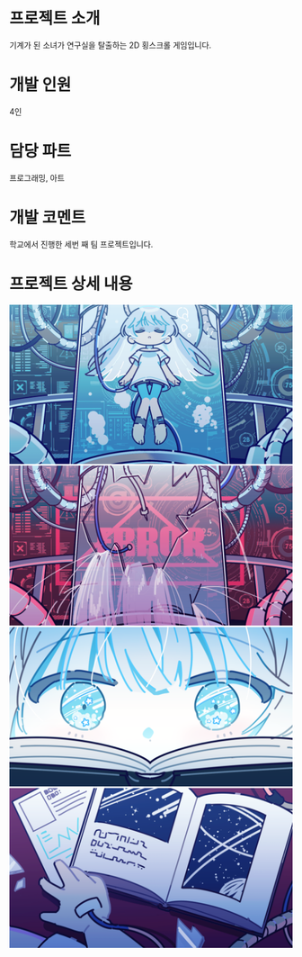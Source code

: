 # 프로젝트 소개
기계가 된 소녀가 연구실을 탈출하는 2D 횡스크롤 게임입니다.

# 개발 인원
4인

# 담당 파트
프로그래밍, 아트

# 개발 코멘트
학교에서 진행한 세번 째 팀 프로젝트입니다.

# 프로젝트 상세 내용

![1](https://github.com/00moa00/flow/blob/main/Data/Images/scene_back/sa_scene0.png)
![2](https://github.com/00moa00/flow/blob/main/Data/Images/scene_back/sa_scene1.png)
![3](https://github.com/00moa00/flow/blob/main/Data/Images/scene_back/sa_scene2.png)
![4](https://github.com/00moa00/flow/blob/main/Data/Images/scene_back/sa_scene3.png)
